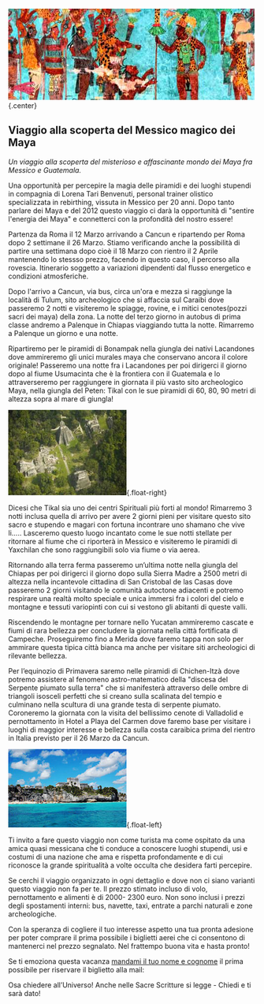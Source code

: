![Affreschi di Bonampak](/assets/images/bonampak.jpg){.center}

## Viaggio alla scoperta del Messico magico dei Maya

_Un viaggio alla scoperta del misterioso e affascinante mondo dei Maya fra Messico e Guatemala._

Una opportunità per percepire la magia delle piramidi e dei luoghi stupendi in compagnia di Lorena Tari Benvenuti, personal trainer olistico specializzata in rebirthing, vissuta in Messico per 20 anni. Dopo tanto parlare dei Maya e del 2012 questo viaggio ci darà la opportunità di "sentire l'energia dei Maya" e connetterci con la profondità del nostro essere!

Partenza da Roma il 12 Marzo arrivando a Cancun e ripartendo per Roma dopo 2 settimane il 26 Marzo. Stiamo verificando anche la possibilità di partire una settimana dopo cioè il 18 Marzo con rientro il 2 Aprile mantenendo lo stessso prezzo, facendo in questo caso, il percorso alla rovescia. Itinerario soggetto a variazioni dipendenti dal flusso energetico e condizioni atmosferiche.

Dopo l'arrivo a Cancun, via bus, circa un'ora e mezza si raggiunge la località di Tulum, sito archeologico che si affaccia sul Caraibi dove passeremo 2 notti e visiteremo le spiagge, rovine, e i mitici cenotes(pozzi sacri dei maya) della zona. La notte del terzo giorno in autobus di prima classe andremo a Palenque in Chiapas viaggiando tutta la notte. Rimarremo a Palenque un giorno e una notte.

Ripartiremo per le piramidi di Bonampak nella giungla dei nativi Lacandones dove ammireremo gli unici murales maya che conservano ancora il colore originale! Passeremo una notte fra i Lacandones per poi dirigerci il giorno dopo al fiume Usumacinta che è la frontiera con il Guatemala e lo attraverseremo per raggiungere in giornata il più vasto sito archeologico Maya, nella giungla del Peten: Tikal con le sue piramidi di 60, 80, 90 metri di altezza sopra al mare di giungla!

![Piramidi di Tikal](/assets/images/tikal.jpg){.float-right}

Dicesi che Tikal sia uno dei centri Spirituali più forti al mondo! Rimarremo 3 notti inclusa quella di arrivo per avere 2 giorni pieni per visitare questo sito sacro e stupendo e magari con fortuna incontrare uno shamano che vive li..... Lasceremo questo luogo incantato come le sue notti stellate per ritornare al fiume che ci riporterà in Messico e visiteremo le piramidi di Yaxchilan che sono raggiungibili solo via fiume o via aerea.

Ritornando alla terra ferma passeremo un’ultima notte nella giungla del Chiapas per poi dirigerci il giorno dopo sulla Sierra Madre a 2500 metri di altezza nella incantevole cittadina di San Cristobal de las Casas dove passeremo 2 giorni visitando le comunità autoctone adiacenti e potremo respirare una realtà molto speciale e unica immersi fra i colori del cielo e montagne e tessuti variopinti con cui si vestono gli abitanti di queste valli.

Riscendendo le montagne per tornare nello Yucatan ammireremo cascate e fiumi di rara bellezza per concludere la giornata nella città fortificata di Campeche. Proseguiremo fino a Merida dove faremo tappa non solo per ammirare questa tipica città bianca ma anche per visitare siti archeologici di rilevante bellezza.

Per l’equinozio di Primavera saremo nelle piramidi di Chichen-Itzà dove potremo assistere al fenomeno astro-matematico della "discesa del Serpente piumato sulla terra" che si manifesterà attraverso delle ombre di triangoli isosceli perfetti che si creano sulla scalinata del tempio e culminano nella scultura di una grande testa di serpente piumato. Coroneremo la giornata con la visita del bellissimo cenote di Valladolid e pernottamento in Hotel a Playa del Carmen dove faremo base per visitare i luoghi di maggior interesse e bellezza sulla costa caraibica prima del rientro in Italia previsto per il 26 Marzo da Cancun.

![Piramidi di Tulum](/assets/images/tulum.jpg){.float-left}

Ti invito a fare questo viaggio non come turista ma come ospitato da una amica quasi messicana che ti conduce a conoscere luoghi stupendi, usi e costumi di una nazione che ama e rispetta profondamente e di cui riconosce la grande spiritualità a volte occulta che desidera farti percepire.

Se cerchi il viaggio organizzato in ogni dettaglio e dove non ci siano varianti questo viaggio non fa per te. Il prezzo stimato incluso di volo, pernottamento e alimenti è di 2000- 2300 euro. Non sono inclusi i prezzi degli spostamenti interni: bus, navette, taxi, entrate a parchi naturali e zone archeologiche.

Con la speranza di cogliere il tuo interesse aspetto una tua pronta adesione per poter comprare il prima possibile i biglietti aerei che ci consentono di mantenerci nel prezzo segnalato. Nel frattempo buona vita e hasta pronto!

Se ti emoziona questa vacanza [mandami il tuo nome e cognome](/contatto) il prima possibile per riservare il biglietto alla mail:

Osa chiedere all’Universo! Anche nelle Sacre Scritture si legge - Chiedi e ti sarà dato!
